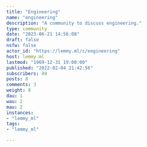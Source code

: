 ```yaml
---
title: "Engineering" 
name: "engineering"
description: "A community to discuss engineering."
type: community
date: "2023-06-21 14:56:08"
draft: false
nsfw: false
actor_id: "https://lemmy.ml/c/engineering"
host: lemmy.ml
lastmod: "1969-12-31 19:00:00"
published: "2022-02-04 21:42:56"
subscribers: 49
posts: 8
comments: 3
weight: 8
dau: 1
wau: 2
mau: 2
instances:
- "lemmy_ml"
tags: 
- "lemmy_ml"

---
```

